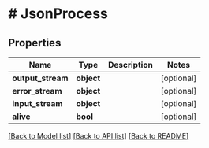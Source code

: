 # # JsonProcess

## Properties

Name | Type | Description | Notes
------------ | ------------- | ------------- | -------------
**output_stream** | **object** |  | [optional]
**error_stream** | **object** |  | [optional]
**input_stream** | **object** |  | [optional]
**alive** | **bool** |  | [optional]

[[Back to Model list]](../../README.md#models) [[Back to API list]](../../README.md#endpoints) [[Back to README]](../../README.md)
